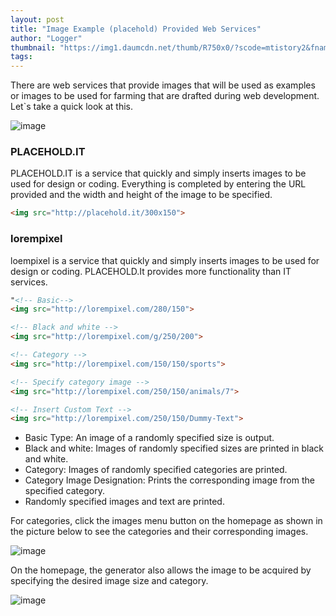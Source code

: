 ```yaml
---
layout: post
title: "Image Example (placehold) Provided Web Services"
author: "Logger"
thumbnail: "https://img1.daumcdn.net/thumb/R750x0/?scode=mtistory2&fname=https%3A%2F%2Ft1.daumcdn.net%2Fcfile%2Ftistory%2F21544B3E55BD338803"
tags: 
---
```



There are web services that provide images that will be used as examples or images to be used for farming that are drafted during web development. Let`s take a quick look at this.

![image](https://t1.daumcdn.net/cfile/tistory/21544B3E55BD338803)

### PLACEHOLD.IT

PLACEHOLD.IT is a service that quickly and simply inserts images to be used for design or coding. Everything is completed by entering the URL provided and the width and height of the image to be specified.

```html
<img src="http://placehold.it/300x150">

```

### lorempixel

loempixel is a service that quickly and simply inserts images to be used for design or coding. PLACEHOLD.It provides more functionality than IT services.

```html
"<!-- Basic-->
<img src="http://lorempixel.com/280/150">

<!-- Black and white -->
<img src="http://lorempixel.com/g/250/200">

<!-- Category -->
<img src="http://lorempixel.com/150/150/sports">

<!-- Specify category image -->
<img src="http://lorempixel.com/250/150/animals/7">

<!-- Insert Custom Text -->
<img src="http://lorempixel.com/250/150/Dummy-Text">
```

- Basic Type: An image of a randomly specified size is output.
- Black and white: Images of randomly specified sizes are printed in black and white.
- Category: Images of randomly specified categories are printed.
- Category Image Designation: Prints the corresponding image from the specified category.
- Randomly specified images and text are printed.

For categories, click the images menu button on the homepage as shown in the picture below to see the categories and their corresponding images.

![image](https://t1.daumcdn.net/cfile/tistory/2449B03C55BD16E117)

On the homepage, the generator also allows the image to be acquired by specifying the desired image size and category.

![image](https://t1.daumcdn.net/cfile/tistory/213A0B4955BD1C9124)